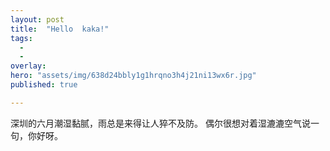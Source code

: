 ```yaml
---
layout: post
title:  "Hello  kaka!"
tags:
  - 
  - 
overlay: 
hero: "assets/img/638d24bbly1g1hrqno3h4j21ni13wx6r.jpg"
published: true

---
```

深圳的六月潮湿黏腻，雨总是来得让人猝不及防。
偶尔很想对着湿漉漉空气说一句，你好呀。
